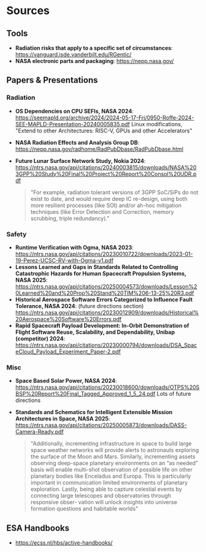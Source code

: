 # Sources

## Tools

* **Radiation risks that apply to a specific set of circumstances**: <https://vanguard.isde.vanderbilt.edu/RGentic/>
* **NASA electronic parts and packaging**: <https://nepp.nasa.gov/>

## Papers & Presentations

### Radiation

* **OS Dependencies on CPU SEFIs, NASA 2024**: <https://seemapld.org/archive/2024/2024-05-17-Fri/0950-Roffe-2024-SEE-MAPLD-Presentation-20240005835.pdf>
  Linux modifications, "Extend to other Architectures: RISC-V, GPUs and other Accelerators"
* **NASA Radiation Effects and Analysis Group DB**: <https://nepp.nasa.gov/radhome/RadPubDbase/RadPubDbase.html>
* **Future Lunar Surface Network Study, Nokia 2024**: <https://ntrs.nasa.gov/api/citations/20240003815/downloads/NASA%203GPP%20Study%20Final%20Project%20Report%20Consol%20UDR.pdf>

  > "For example, radiation tolerant versions of 3GPP SoC/SiPs do not exist to date, and would
  > require deep IC re-design, using both more resilient processes (like SOI) and/or ah-hoc
  > mitigation techniques (like Error Detection and Correction, memory scrubbing, triple
  > redundancy)."

### Safety

* **Runtime Verification with Ogma, NASA 2023**: <https://ntrs.nasa.gov/api/citations/20230010722/downloads/2023-01-19-Perez-UCSC-RV-with-Ogma-v1.pdf>
* **Lessons Learned and Gaps in Standards Related to Controlling Catastrophic Hazards for Human Spacecraft Propulsion Systems, NASA 2025**: <https://ntrs.nasa.gov/api/citations/20250004573/downloads/Lesson%20Learned%20and%20Prop%20Stand%20TIM%206-13-25%20R3.pdf>
* **Historical Aerospace Software Errors Categorized to Influence Fault Tolerance, NASA 2024**: (future directions section) <https://ntrs.nasa.gov/api/citations/20230012909/downloads/Historical%20Aerospace%20Software%20Errors.pdf>
* **Rapid Spacecraft Payload Development: In-Orbit Demonstration of Flight Software Reuse, Scalability, and Dependability, Unibap (competitor) 2024**: <https://ntrs.nasa.gov/api/citations/20230000794/downloads/DSA_SpaceCloud_Payload_Experiment_Paper-2.pdf>

### Misc

* **Space Based Solar Power, NASA 2024**: <https://ntrs.nasa.gov/api/citations/20230018600/downloads/OTPS%20SBSP%20Report%20Final_Tagged_Approved_1_5_24.pdf>
  Lots of future directions
* **Standards and Schematics for Intelligent Extensible Mission Architectures in Space, NASA 2025**: <https://ntrs.nasa.gov/api/citations/20250005873/downloads/DASS-Camera-Ready.pdf>

  > "Additionally, incrementing infrastructure in space
  > to build large space weather networks will provide alerts to
  > astronauts exploring the surface of the Moon and Mars.
  > Similarly, incrementing assets observing deep-space planetary
  > environments on an “as needed” basis will enable multi-shot
  > observation of possible life on other planetary bodies like
  > Enceladus and Europa. This is particularly important in
  > communication limited environments of planetary exploration.
  > Lastly, being able to capture celestial events by connecting
  > large telescopes and observatories through responsive obser-
  > vation will unlock insights into universe formation questions
  > and habitable worlds"

## ESA Handbooks

* <https://ecss.nl/hbs/active-handbooks/>
